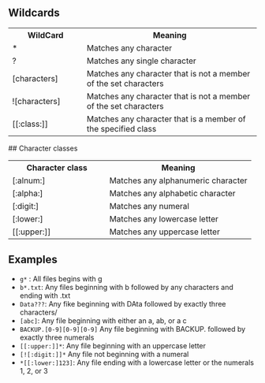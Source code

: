## Wildcards
<table>
<tr>
<th style = "width: 30%">WildCard</th>
<th>Meaning</th>
</tr>

<tr>
<td>*</td>
<td>Matches any character</td>
</tr>

<tr>
<td>?</td>
<td>Matches any single character</td>
</tr>


<tr>
<td>[characters]</td>
<td>Matches any character that is not a member of the set characters</td>
</tr>

<tr>
<td>![characters]</td>
<td>Matches any character that is not a member of the set characters</td>
</tr>

<tr>
<td>[[:class:]]</td>
<td>Matches any character that is a member of the specified class</td>
</tr>
</table>
## Character classes
<table>
<tr>
<th style = "width: 40%">Character class</th>
<th>Meaning</th>
</tr>

<tr>
<td>[:alnum:]</td>
<td>Matches any alphanumeric character</td>
</tr>

<tr>
<td>[:alpha:]</td>
<td>Matches any alphabetic character</td>
</tr>


<tr>
<td>[:digit:]</td>
<td>Matches any numeral</td>
</tr>

<tr>
<td>[:lower:]</td>
<td>Matches any lowercase letter</td>
</tr>

<tr>
<td>[[:upper:]]</td>
<td>Matches any uppercase letter</td>
</tr>
</table>

## Examples
* `g*` : All files begins with g
* `b*.txt`: Any files beginning with b followed by any characters and ending with .txt
* `Data???`: Any fike beginning with DAta followed by exactly three characters/
* `[abc]`: Any file beginning with either an a, ab, or a c
* `BACKUP.[0-9][0-9][0-9]` Any file beginning with BACKUP. followed by exactly three numerals
* `[[:upper:]]*`: Any file beginning with an uppercase letter
* `[![:digit:]]*` Any file not beginning with a numeral
* `*[[:lower:]123]`: Any file ending with a lowercase letter or the numerals 1, 2, or 3
